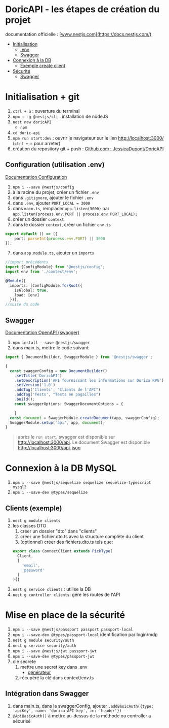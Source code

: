 # DoricAPI - les étapes de création du projet
documentation officielle : [www.nestjs.com](https://docs.nestjs.com/)
* [Initialisation](#initialisation--git)
  * [.env](#configuration-utilisation-env)
  * [Swagger](#swagger)
* [Connexion à la DB](#connexion-à-la-db-mysql)
  * [Exemple create client](#clients-exemple)
* [Sécurité](#mise-en-place-de-la-sécurité)
  * [Swagger](#intégration-dans-swagger)
# Initialisation + git
1. `ctrl + ù` : ouverture du terminal
2. `npm i -g @nestjs/cli` : installation de nodeJS
3. `nest new doricAPI`
    * `npm`
4. `cd doric-api`
5. `npm run start:dev` : ouvrir le navigateur sur le lien [http://localhost:3000/](http://localhost:3000/) (`ctrl + c` pour arreter)
6. création du repository git + push : [Github.com : JessicaDupont/DoricAPI](https://github.com/JessicaDupont/DoricAPI)
## Configuration (utilisation .env)
[Documentation Configuration](https://docs.nestjs.com/techniques/configuration)
1. `npm i --save @nestjs/config`
2. à la racine du projet, créer un fichier `.env`
3. dans `.gitignore`, ajouter le fichier `.env`
4. dans `.env`, ajouter `PORT_LOCAL = 3000`
5. dans `main.ts`, remplacer `app.listen(3000)` par `app.listen(process.env.PORT || process.env.PORT_LOCAL);`
5. créer un dossier `context`
6. dans le dossier `context`, créer un fichier `env.ts`
```ts
export default () => ({
    port: parseInt(process.env.PORT) || 3000
});
```
7. dans `app.module.ts`, ajouter un `imports`
```ts
//import précédents
import {ConfigModule} from '@nestjs/config';
import env from './context/env';

@Module({
  imports: [ConfigModule.forRoot({
    isGlobal: true, 
    load: [env]
  })],
//suite du code
```
## Swagger
[Documentation OpenAPI (swagger)](https://docs.nestjs.com/openapi/introduction)
1. `npm install --save @nestjs/swagger`
2. dans main.ts, mettre le code suivant:
```ts
import { DocumentBuilder, SwaggerModule } from '@nestjs/swagger';

{
  const swaggerConfig = new DocumentBuilder()
    .setTitle('DoricAPI')
    .setDescription('API fournissant les informations sur Dorica RPG')
    .setVersion('1.0')
    .addTag('Clients', "Clients de l'API")
    .addTag('Tests', "Tests en pagailles")
    .build();
    const swaggerOptions: SwaggerDocumentOptions = {

    }
  const document = SwaggerModule.createDocument(app, swaggerConfig);
  SwaggerModule.setup('api', app, document);
}
```
> après le `run start`, swagger est disponible sur [http://localhost:3000/api](http://localhost:3000/api). Le document Swagger est disponible [http://localhost:3000/api-json](http://localhost:3000/api-json)
# Connexion à la DB MySQL
1. `npm i --save @nestjs/sequelize sequelize sequelize-typescript mysql2`
2. `npm i --save-dev @types/sequelize`
## Clients (exemple)
1. `nest g module clients`
2. les classes DTO
    1. créer un dossier "dto" dans "clients"
    2. créer une fichier.dto.ts avec la structure complète du client
    3. (optionnel) créer des fichiers.dto.ts tels que:
    ```ts
    export class ConnectClient extends PickType(
      Client, 
      [
        'email', 
        'password'
      ]
    ){}
    ```
3. `nest g service clients` : utilise la DB
4. `nest g controller clients`: gére les routes de l'API
# Mise en place de la sécurité
1. `npm i --save @nestjs/passport passport passport-local`
2. `npm i --save-dev @types/passport-local` identification par login/mdp
3. `nest g module security/auth`
4. `nest g service security/auth`
5. `npm i --save @nestjs/jwt passport-jwt`
6. `npm i --save-dev @types/passport-jwt`
7. clé secrete
    1. mettre une secret key dans .env 
        * [générateur](https://www.allkeysgenerator.com/Random/Security-Encryption-Key-Generator.aspx)
    2. récupéré la clé dans context/env.ts
## Intégration dans Swagger
1. dans main.ts, dans la swaggerConfig, ajouter `.addBasicAuth({type: 'apiKey', name: 'dorica-API-key', in: 'header'})` 
2. `@ApiBasicAuth()` à mettre au-dessus de la méthode ou controller a sécurisé